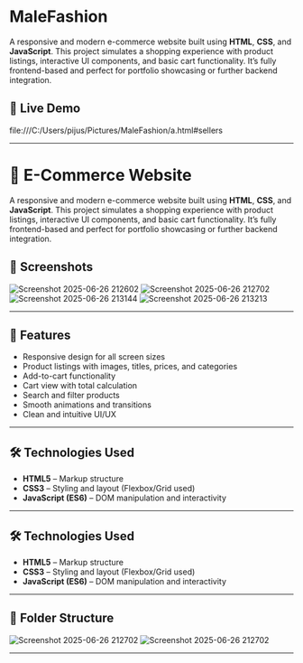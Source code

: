 # MaleFashion

A responsive and modern e-commerce website built using **HTML**, **CSS**, and **JavaScript**. This project simulates a shopping experience with product listings, interactive UI components, and basic cart functionality. It’s fully frontend-based and perfect for portfolio showcasing or further backend integration.

## 🔗 Live Demo

file:///C:/Users/pijus/Pictures/MaleFashion/a.html#sellers

---



# 🛒 E-Commerce Website

A responsive and modern e-commerce website built using **HTML**, **CSS**, and **JavaScript**. This project simulates a shopping experience with product listings, interactive UI components, and basic cart functionality. It’s fully frontend-based and perfect for portfolio showcasing or further backend integration.

## 📸 Screenshots

![Screenshot 2025-06-26 212602](https://github.com/user-attachments/assets/7d38f0d6-3993-4d59-9b27-7f345140af63)
![Screenshot 2025-06-26 212702](https://github.com/user-attachments/assets/3a276b8e-166b-44ab-ab09-47a6201146f1)
![Screenshot 2025-06-26 213144](https://github.com/user-attachments/assets/5816166d-3a17-4e96-8442-9fbaa8ef5e92)
![Screenshot 2025-06-26 213213](https://github.com/user-attachments/assets/089d7946-2ff6-4511-8cf2-9f03b22bff6d)


---

## 🚀 Features

- Responsive design for all screen sizes
- Product listings with images, titles, prices, and categories
- Add-to-cart functionality
- Cart view with total calculation
- Search and filter products
- Smooth animations and transitions
- Clean and intuitive UI/UX

---

## 🛠️ Technologies Used

- **HTML5** – Markup structure
- **CSS3** – Styling and layout (Flexbox/Grid used)
- **JavaScript (ES6)** – DOM manipulation and interactivity

---


## 🛠️ Technologies Used

- **HTML5** – Markup structure
- **CSS3** – Styling and layout (Flexbox/Grid used)
- **JavaScript (ES6)** – DOM manipulation and interactivity

---

## 📁 Folder Structure


![Screenshot 2025-06-26 212702](https://github.com/user-attachments/assets/2c88a1ba-717d-41fc-842e-f0b23148de0b)
![Screenshot 2025-06-26 212702](https://github.com/user-attachments/assets/2c88a1ba-717d-41fc-842e-f0b23148de0b)


---






